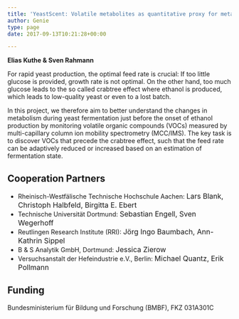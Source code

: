 ```yaml
---
title: 'YeastScent: Volatile metabolites as quantitative proxy for metabolic network operation of Saccharomyces cerevisiae'
author: Genie
type: page
date: 2017-09-13T10:21:28+00:00

---
```

**Elias Kuthe & Sven Rahmann**

For rapid yeast production, the optimal feed rate is crucial: If too little glucose is provided, growth rate is not optimal. On the other hand, too much glucose leads to the so called crabtree effect where ethanol is produced, which leads to low-quality yeast or even to a lost batch.

In this project, we therefore aim to better understand the changes in metabolism during yeast fermentation just before the onset of ethanol production by monitoring volatile organic compounds (VOCs) measured by multi-capillary column ion mobility spectrometry (MCC/IMS). The key task is to discover VOCs that precede the crabtree effect, such that the feed rate can be adaptively reduced or increased based on an estimation of fermentation state.

## Cooperation Partners

  * Rheinisch-Westfälische Technische Hochschule Aachen: <span style="font-size: 1rem;">Lars Blank, Christoph Halbfeld, Birgitta E. Ebert</span>
  * Technische Universität Dortmund: <span style="font-size: 1rem;">Sebastian Engell, Sven Wegerhoff</span>
  * Reutlingen Research Institute (RRI): <span style="font-size: 1rem;">Jörg Ingo Baumbach, Ann-Kathrin Sippel</span>
  * B & S Analytik GmbH, Dortmund: <span style="font-size: 1rem;">Jessica Zierow</span>
  * Versuchsanstalt der Hefeindustrie e.V., Berlin: <span style="font-size: 1rem;">Michael Quantz, Erik Pollmann</span>

## Funding

Bundesministerium für Bildung und Forschung (BMBF), FKZ 031A301C